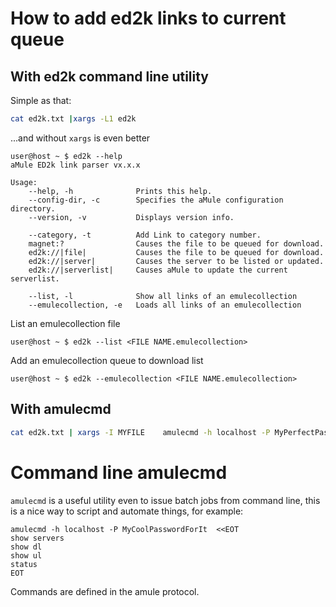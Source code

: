 # How to add ed2k links to current queue
## With ed2k command line utility
Simple as that:
```sh
cat ed2k.txt |xargs -L1 ed2k
```
...and without `xargs` is even better
```
user@host ~ $ ed2k --help
aMule ED2k link parser vx.x.x

Usage:
    --help, -h              Prints this help.
    --config-dir, -c        Specifies the aMule configuration directory.
    --version, -v           Displays version info.

    --category, -t          Add Link to category number.
    magnet:?                Causes the file to be queued for download.
    ed2k://|file|           Causes the file to be queued for download.
    ed2k://|server|         Causes the server to be listed or updated.
    ed2k://|serverlist|     Causes aMule to update the current serverlist.

    --list, -l              Show all links of an emulecollection
    --emulecollection, -e   Loads all links of an emulecollection
```
List an emulecollection file
```
user@host ~ $ ed2k --list <FILE NAME.emulecollection>
```
Add an emulecollection queue to download list
```
user@host ~ $ ed2k --emulecollection <FILE NAME.emulecollection>
```

## With amulecmd
```sh
cat ed2k.txt | xargs -I MYFILE    amulecmd -h localhost -P MyPerfectPassword -c "Add MYFILE"
```


# Command line amulecmd
`amulecmd` is a useful utility even to issue batch jobs from command line, this is a nice way to script and automate things, for example:
```
amulecmd -h localhost -P MyCoolPasswordForIt  <<EOT
show servers
show dl
show ul
status
EOT
```
Commands are defined in the amule protocol.
